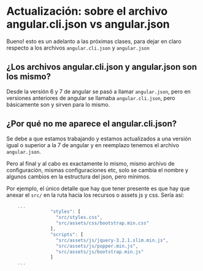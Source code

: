 # Actualización: sobre el archivo angular.cli.json vs angular.json

Bueno! esto es un adelanto a las próximas clases, para dejar en claro respecto a los archivos `angular.cli.json` y `angular.json`

## ¿Los archivos angular.cli.json y angular.json son los mismo?

Desde la versión 6 y 7 de angular se pasó a llamar `angular.json`, pero en versiones anteriores de angular se llamaba `angular.cli.json`, pero básicamente son y sirven para lo mismo.

## ¿Por qué no me aparece el angular.cli.json?

Se debe a que estamos trabajando y estamos actualizados a una versión igual o superior a la 7 de angular y en reemplazo tenemos el archivo `angular.json`.

Pero al final y al cabo es exactamente lo mismo, mismo archivo de configuración, mismas configuraciones etc, solo se cambia el nombre y algunos cambios en la estructura del json, pero mínimos.

Por ejemplo, el único detalle que hay que tener presente es que hay que anexar el `src/` en la ruta hacia los recursos o assets js y css. Sería así:
```javascript
    ...
                "styles": [
                  "src/styles.css",
                  "src/assets/css/bootstrap.min.css"
                ],
                "scripts": [
                  "src/assets/js/jquery-3.2.1.slim.min.js",
                  "src/assets/js/popper.min.js",
                  "src/assets/js/bootstrap.min.js"
                ]
    ...
```
